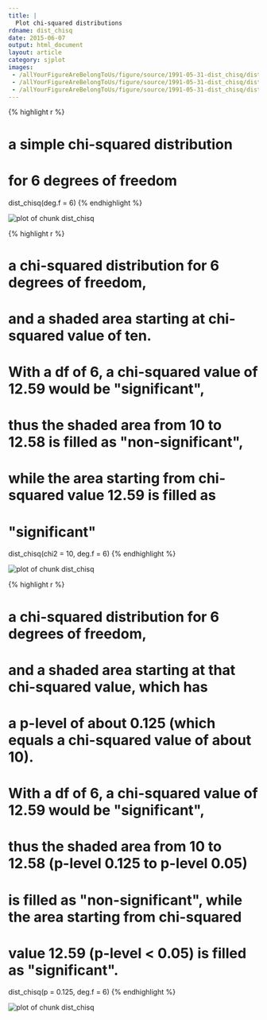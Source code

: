 ```yaml
---
title: |
  Plot chi-squared distributions
rdname: dist_chisq
date: 2015-06-07
output: html_document
layout: article
category: sjplot
images:
 - /allYourFigureAreBelongToUs/figure/source/1991-05-31-dist_chisq/dist_chisq-1.png
 - /allYourFigureAreBelongToUs/figure/source/1991-05-31-dist_chisq/dist_chisq-2.png
 - /allYourFigureAreBelongToUs/figure/source/1991-05-31-dist_chisq/dist_chisq-3.png
---
```





{% highlight r %}
# a simple chi-squared distribution
# for 6 degrees of freedom
dist_chisq(deg.f = 6)
{% endhighlight %}

![plot of chunk dist_chisq](/allYourFigureAreBelongToUs/figure/source/1991-05-31-dist_chisq/dist_chisq-1.png) 

{% highlight r %}
# a chi-squared distribution for 6 degrees of freedom,
# and a shaded area starting at chi-squared value of ten.
# With a df of 6, a chi-squared value of 12.59 would be "significant",
# thus the shaded area from 10 to 12.58 is filled as "non-significant",
# while the area starting from chi-squared value 12.59 is filled as
# "significant"
dist_chisq(chi2 = 10, deg.f = 6)
{% endhighlight %}

![plot of chunk dist_chisq](/allYourFigureAreBelongToUs/figure/source/1991-05-31-dist_chisq/dist_chisq-2.png) 

{% highlight r %}
# a chi-squared distribution for 6 degrees of freedom,
# and a shaded area starting at that chi-squared value, which has
# a p-level of about 0.125 (which equals a chi-squared value of about 10).
# With a df of 6, a chi-squared value of 12.59 would be "significant",
# thus the shaded area from 10 to 12.58 (p-level 0.125 to p-level 0.05)
# is filled as "non-significant", while the area starting from chi-squared
# value 12.59 (p-level < 0.05) is filled as "significant".
dist_chisq(p = 0.125, deg.f = 6)
{% endhighlight %}

![plot of chunk dist_chisq](/allYourFigureAreBelongToUs/figure/source/1991-05-31-dist_chisq/dist_chisq-3.png) 